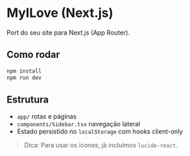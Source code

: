 # MyILove (Next.js)

Port do seu site para Next.js (App Router).

## Como rodar
```bash
npm install
npm run dev
```

## Estrutura
- `app/` rotas e páginas
- `components/Sidebar.tsx` navegação lateral
- Estado persistido no `localStorage` com hooks client-only

> Dica: Para usar os ícones, já incluímos `lucide-react`.
